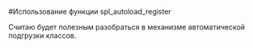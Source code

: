 #Использование функции spl_autoload_register

Cчитаю будет полезным разобраться в механизме автоматической подгрузки классов.